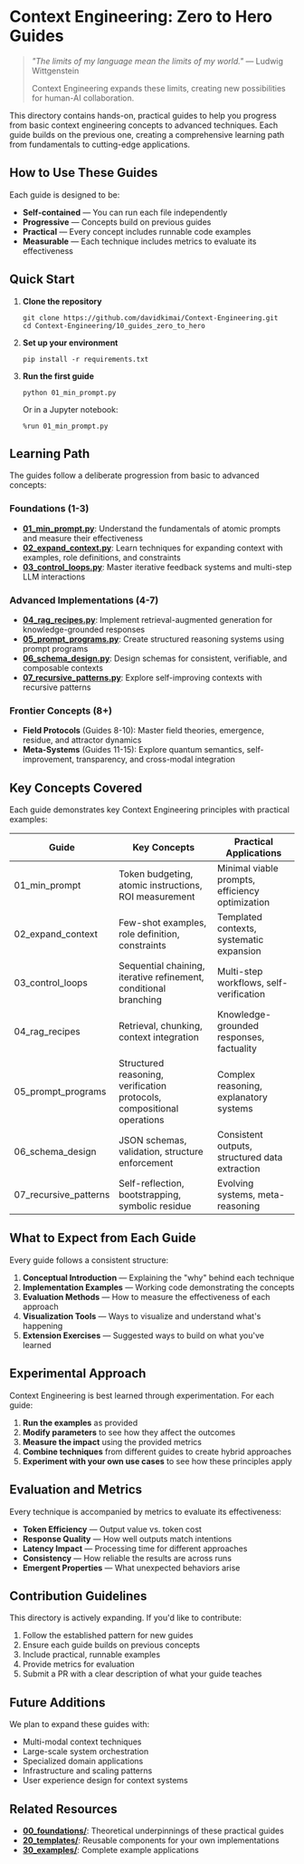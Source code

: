 # Context Engineering: Zero to Hero Guides


> *"The limits of my language mean the limits of my world."* — Ludwig Wittgenstein
> 
> Context Engineering expands these limits, creating new possibilities for human-AI collaboration.


This directory contains hands-on, practical guides to help you progress from basic context engineering concepts to advanced techniques. Each guide builds on the previous one, creating a comprehensive learning path from fundamentals to cutting-edge applications.

##  How to Use These Guides

Each guide is designed to be:
- **Self-contained** — You can run each file independently
- **Progressive** — Concepts build on previous guides
- **Practical** — Every concept includes runnable code examples
- **Measurable** — Each technique includes metrics to evaluate its effectiveness

##  Quick Start

1. **Clone the repository**
   ```
   git clone https://github.com/davidkimai/Context-Engineering.git
   cd Context-Engineering/10_guides_zero_to_hero
   ```

2. **Set up your environment**
   ```
   pip install -r requirements.txt
   ```

3. **Run the first guide**
   ```
   python 01_min_prompt.py
   ```
   
   Or in a Jupyter notebook:
   ```
   %run 01_min_prompt.py
   ```

##  Learning Path

The guides follow a deliberate progression from basic to advanced concepts:

###  Foundations (1-3)
- **[01_min_prompt.py](01_min_prompt.py)**: Understand the fundamentals of atomic prompts and measure their effectiveness
- **[02_expand_context.py](02_expand_context.py)**: Learn techniques for expanding context with examples, role definitions, and constraints
- **[03_control_loops.py](03_control_loops.py)**: Master iterative feedback systems and multi-step LLM interactions

###  Advanced Implementations (4-7)
- **[04_rag_recipes.py](04_rag_recipes.py)**: Implement retrieval-augmented generation for knowledge-grounded responses
- **[05_prompt_programs.py](05_prompt_programs.py)**: Create structured reasoning systems using prompt programs
- **[06_schema_design.py](06_schema_design.py)**: Design schemas for consistent, verifiable, and composable contexts
- **[07_recursive_patterns.py](07_recursive_patterns.py)**: Explore self-improving contexts with recursive patterns

###  Frontier Concepts (8+)
- **Field Protocols** (Guides 8-10): Master field theories, emergence, residue, and attractor dynamics
- **Meta-Systems** (Guides 11-15): Explore quantum semantics, self-improvement, transparency, and cross-modal integration

##  Key Concepts Covered

Each guide demonstrates key Context Engineering principles with practical examples:

| Guide | Key Concepts | Practical Applications |
|-------|-------------|------------------------|
| 01_min_prompt | Token budgeting, atomic instructions, ROI measurement | Minimal viable prompts, efficiency optimization |
| 02_expand_context | Few-shot examples, role definition, constraints | Templated contexts, systematic expansion |
| 03_control_loops | Sequential chaining, iterative refinement, conditional branching | Multi-step workflows, self-verification |
| 04_rag_recipes | Retrieval, chunking, context integration | Knowledge-grounded responses, factuality |
| 05_prompt_programs | Structured reasoning, verification protocols, compositional operations | Complex reasoning, explanatory systems |
| 06_schema_design | JSON schemas, validation, structure enforcement | Consistent outputs, structured data extraction |
| 07_recursive_patterns | Self-reflection, bootstrapping, symbolic residue | Evolving systems, meta-reasoning |

##  What to Expect from Each Guide

Every guide follows a consistent structure:

1. **Conceptual Introduction** — Explaining the "why" behind each technique
2. **Implementation Examples** — Working code demonstrating the concepts
3. **Evaluation Methods** — How to measure the effectiveness of each approach
4. **Visualization Tools** — Ways to visualize and understand what's happening
5. **Extension Exercises** — Suggested ways to build on what you've learned

##  Experimental Approach

Context Engineering is best learned through experimentation. For each guide:

1. **Run the examples** as provided
2. **Modify parameters** to see how they affect the outcomes
3. **Measure the impact** using the provided metrics
4. **Combine techniques** from different guides to create hybrid approaches
5. **Experiment with your own use cases** to see how these principles apply

##  Evaluation and Metrics

Every technique is accompanied by metrics to evaluate its effectiveness:

- **Token Efficiency** — Output value vs. token cost
- **Response Quality** — How well outputs match intentions
- **Latency Impact** — Processing time for different approaches
- **Consistency** — How reliable the results are across runs
- **Emergent Properties** — What unexpected behaviors arise

##  Contribution Guidelines

This directory is actively expanding. If you'd like to contribute:

1. Follow the established pattern for new guides
2. Ensure each guide builds on previous concepts
3. Include practical, runnable examples
4. Provide metrics for evaluation
5. Submit a PR with a clear description of what your guide teaches

##  Future Additions

We plan to expand these guides with:
- Multi-modal context techniques
- Large-scale system orchestration
- Specialized domain applications
- Infrastructure and scaling patterns
- User experience design for context systems

##  Related Resources

- **[00_foundations/](../00_foundations/)**: Theoretical underpinnings of these practical guides
- **[20_templates/](../20_templates/)**: Reusable components for your own implementations
- **[30_examples/](../30_examples/)**: Complete example applications



